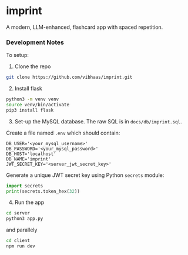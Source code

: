 # imprint

A modern, LLM-enhanced, flashcard app with spaced repetition.

### Development Notes

To setup:

1. Clone the repo

```bash
git clone https://github.com/vibhaas/imprint.git
```

2. Install flask

```bash
python3 -m venv venv
source venv/bin/activate
pip3 install flask
```

3. Set-up the MySQL database. The raw SQL is in `docs/db/imprint.sql`.

Create a file named `.env` which should contain:

```
DB_USER='<your_mysql_username>'
DB_PASSWORD='<your_mysql_password>'
DB_HOST='localhost'
DB_NAME='imprint'
JWT_SECRET_KEY='<server_jwt_secret_key>'
```

Generate a unique JWT secret key using Python `secrets` module:

```python
import secrets
print(secrets.token_hex(32))
```

4. Run the app

```bash
cd server
python3 app.py
```

and parallely

```bash
cd client
npm run dev
```